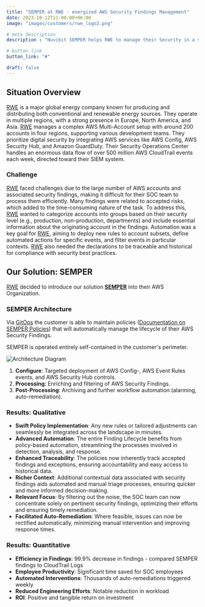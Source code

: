 ```yaml
---
title: "SEMPER at RWE - energized AWS Security Findings Management"
date: 2023-10-12T11:00:00+06:00
image: "images/customers/rwe_logo2.png"

# meta description
description : "Nuvibit SEMPER helps RWE to manage their Security in a streamlined was."

# button link
button_link: "#"

draft: false
---
```


## Situation Overview

[RWE](https://https://www.rwe.com//) is a major global energy company known for producing and distributing both conventional and renewable energy sources. They operate in multiple regions, with a strong presence in Europe, North America, and Asia. [RWE](https://https://www.rwe.com//) manages a complex AWS Multi-Account setup with around 200 accounts in four regions, supporting various development teams. They prioritize digital security by integrating AWS services like AWS Config, AWS Security Hub, and Amazon GuardDuty. Their Security Operations Center handles an enormous data flow of over 500 million AWS CloudTrail events each week, directed toward their SIEM system.

### Challenge

[RWE](https://https://www.rwe.com//) faced challenges due to the large number of AWS accounts and associated security findings, making it difficult for their SOC team to process them efficiently. Many findings were related to accepted risks, which added to the time-consuming nature of the task. To address this, [RWE](https://https://www.rwe.com//) wanted to categorize accounts into groups based on their security level (e.g., production, non-production, departments) and include essential information about the originating account in the findings. Automation was a key goal for [RWE](https://https://www.rwe.com//), aiming to deploy new rules to account subsets, define automated actions for specific events, and filter events in particular contexts. [RWE](https://https://www.rwe.com//) also needed the declarations to be traceable and historical for compliance with security best practices.

## Our Solution: SEMPER

[RWE](https://https://www.rwe.com//) decided to introduce our solution **[SEMPER](/solutions/semper 'Product page!')** into their AWS Organization.

### SEMPER Architecture

Via [GitOps](faq/#gitops 'What is GitOps?') the customer is able to maintain policies ([Documentation on SEMPER Policies](https://github.com/nuvibit/semper-policy-repo-sample/wiki/10-SEMPER-Policies)) that will automatically manage the lifecycle of their AWS Security Findings.

SEMPER is operated entirely self-contained in the customer's perimeter.

![Architecture Diagram](images/solutions/SEMPER-Flow.png)

1. **Configure**: Targeted deployment of AWS Config-, AWS Event Rules events, and AWS Security Hub controls.
2. **Processing**: Enriching and filtering of AWS Security Findings.
3. **Post-Processing**: Archiving and further workflow automation (alarming, auto-remediation).



### Results: Qualitative

- **Swift Policy Implementation**: Any new rules or tailored adjustments can seamlessly be integrated across the landscape in minutes.
- **Advanced Automation**: The entire Finding Lifecycle benefits from policy-based automation, streamlining the processes involved in detection, analysis, and response.
- **Enhanced Traceability**: The policies now inherently track accepted findings and exceptions, ensuring accountability and easy access to historical data.
- **Richer Context**: Additional contextual data associated with security findings aids automated and manual triage processes, ensuring quicker and more informed decision-making.
- **Relevant Focus**: By filtering out the noise, the SOC team can now concentrate solely on pertinent security findings, optimizing their efforts and ensuring timely remediation.
- **Facilitated Auto-Remediation**: Where feasible, issues can now be rectified automatically, minimizing manual intervention and improving response times.

### Results: Quantitative

- **Efficiency in Findings**: 99.9% decrease in findings - compared SEMPER findings to CloudTrail Logs
- **Employee Productivity**: Significant time saved for SOC employees
- **Automated Interventions**: Thousands of auto-remediations triggered weekly
- **Reduced Engineering Efforts**: Notable reduction in workload
- **ROI**: Positive and tangible return on investment
